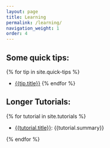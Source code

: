 ```yaml
---
layout: page
title: Learning
permalink: /learning/
navigation_weight: 1
order: 4
---
```


## Some quick tips:

{% for tip in site.quick-tips %}
  - [{{tip.title}}]({{site.baseurl}}{{tip.url}})
{% endfor %}

## Longer Tutorials:

{% for tutorial in site.tutorials %}
  - [{{tutorial.title}}]({{site.baseurl}}{{tutorial.url}}): 
{{tutorial.summary}}

{% endfor %}
